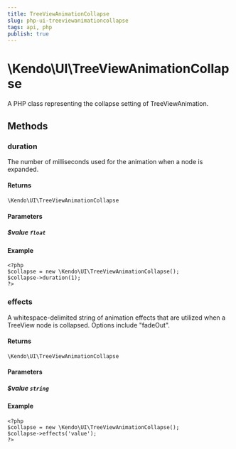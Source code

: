 ```yaml
---
title: TreeViewAnimationCollapse
slug: php-ui-treeviewanimationcollapse
tags: api, php
publish: true
---
```


# \Kendo\UI\TreeViewAnimationCollapse

A PHP class representing the collapse setting of TreeViewAnimation.


## Methods

### duration
The number of milliseconds used for the animation when a node is expanded.

#### Returns
`\Kendo\UI\TreeViewAnimationCollapse`

#### Parameters

##### $value `float`



#### Example 
    <?php
    $collapse = new \Kendo\UI\TreeViewAnimationCollapse();
    $collapse->duration(1);
    ?>

### effects
A whitespace-delimited string of animation effects that are utilized when a TreeView node
is collapsed. Options include "fadeOut".

#### Returns
`\Kendo\UI\TreeViewAnimationCollapse`

#### Parameters

##### $value `string`



#### Example 
    <?php
    $collapse = new \Kendo\UI\TreeViewAnimationCollapse();
    $collapse->effects('value');
    ?>

